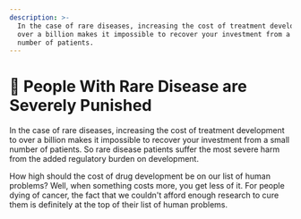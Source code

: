 ```yaml
---
description: >-
  In the case of rare diseases, increasing the cost of treatment development to
  over a billion makes it impossible to recover your investment from a small
  number of patients.
---
```


# 🤒 People With Rare Disease are Severely Punished

In the case of rare diseases, increasing the cost of treatment development to over a billion makes it impossible to recover your investment from a small number of patients. So rare disease patients suffer the most severe harm from the added regulatory burden on development.

How high should the cost of drug development be on our list of human problems? Well, when something costs more, you get less of it. For people dying of cancer, the fact that we couldn't afford enough research to cure them is definitely at the top of their list of human problems.
